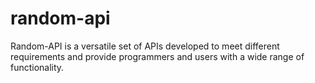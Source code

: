 # random-api
Random-API is a versatile set of APIs developed to meet different requirements and provide programmers and users with a wide range of functionality.
